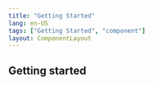 ```yaml
---
title: "Getting Started"
lang: en-US
tags: ["Getting Started", "component"]
layout: ComponentLayout
---
```


## Getting started
